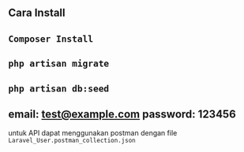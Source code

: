 ## Cara Install
`Composer Install`
--
`php artisan migrate`
--
`php artisan db:seed`
--
email: test@example.com
password: 123456
--
untuk API dapat menggunakan postman dengan file `Laravel_User.postman_collection.json` 

